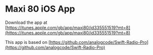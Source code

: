 # Maxi 80 iOS App

Download the app at [https://itunes.apple.com/gb/app/maxi80/id335551519?mt=8](https://itunes.apple.com/gb/app/maxi80/id335551519?mt=8)


This app is based on [https://github.com/analogcode/Swift-Radio-Pro](https://github.com/analogcode/Swift-Radio-Pro)
